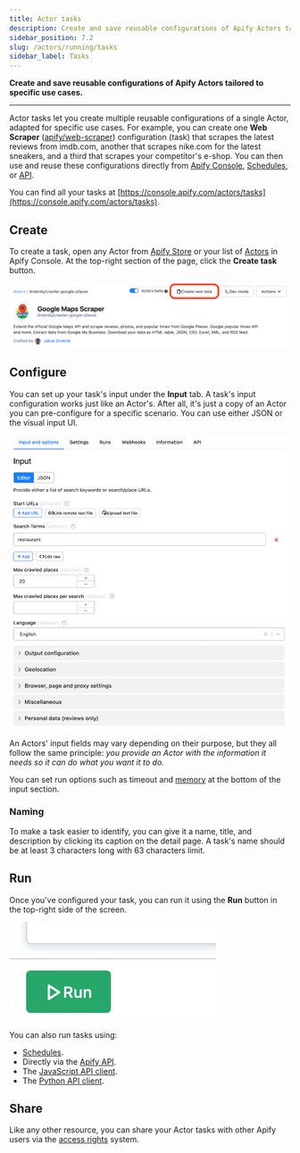 ```yaml
---
title: Actor tasks
description: Create and save reusable configurations of Apify Actors tailored to specific use cases.
sidebar_position: 7.2
slug: /actors/running/tasks
sidebar_label: Tasks
---
```


**Create and save reusable configurations of Apify Actors tailored to specific use cases.**

---

Actor tasks let you create multiple reusable configurations of a single Actor, adapted for specific use cases. For example, you can create one **Web Scraper** ([apify/web-scraper](https://apify.com/apify/web-scraper)) configuration (task) that scrapes the latest reviews from imdb.com, another that scrapes nike.com for the latest sneakers, and a third that scrapes your competitor's e-shop. You can then use and reuse these configurations directly from [Apify Console](https://console.apify.com/actors/tasks), [Schedules](../../schedules.md), or [API](/api/v2#/reference/actor-tasks/run-collection/run-task).

You can find all your tasks at [https://console.apify.com/actors/tasks](https://console.apify.com/actors/tasks).

## Create

To create a task, open any Actor from [Apify Store](https://console.apify.com/store) or your list of [Actors](https://console.apify.com/actors) in Apify Console. At the top-right section of the page, click the **Create task** button.

![Create a new Apify task](./images/tasks/create-task.png)

## Configure

You can set up your task's input under the **Input** tab. A task's input configuration works just like an Actor's. After all, it's just a copy of an Actor you can pre-configure for a specific scenario. You can use either JSON or the visual input UI.

![Apify task configuration](./images/tasks/create-task-configure.png)

An Actors' input fields may vary depending on their purpose, but they all follow the same principle: _you provide an Actor with the information it needs so it can do what you want it to do._

You can set run options such as timeout and [memory](./usage_and_resources.md) at the bottom of the input section.

### Naming

To make a task easier to identify, you can give it a name, title, and description by clicking its caption on the detail page. A task's name should be at least 3 characters long with 63 characters limit.

## Run

Once you've configured your task, you can run it using the **Run** button in the top-right side of the screen.

![Run an Apify task](./images/tasks/create-task-run.png)

You can also run tasks using:

- [Schedules](../../schedules.md).
- Directly via the [Apify API](/api/v2#/reference/actor-tasks/run-collection/run-task).
- The [JavaScript API client](/api/client/js/reference/class/TaskClient).
- The [Python API client](/api/client/python/reference/class/TaskClient).

## Share

Like any other resource, you can share your Actor tasks with other Apify users via the [access rights](../../collaboration/index.md) system.
